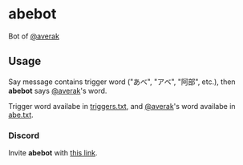 # abebot

Bot of [@averak](https://github.com/averak)

## Usage

Say message contains trigger word ("あべ", "アベ", "阿部", etc.), then **abebot** says
[@averak](https://github.com/averak)'s word.

Trigger word availabe in [triggers.txt](./triggers.txt), and
[@averak](https://github.com/averak)'s word availabe in [abe.txt](./abe.txt).

### Discord

Invite **abebot** with
[this link](https://discord.com/api/oauth2/authorize?client_id=902522751930224660&permissions=2048&scope=bot).
